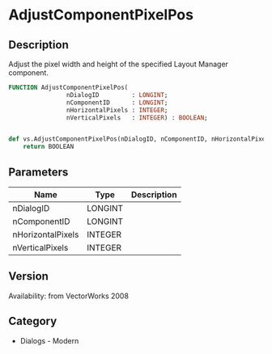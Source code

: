 # AdjustComponentPixelPos

## Description
Adjust the pixel width and height of the specified Layout Manager component.

```pascal
FUNCTION AdjustComponentPixelPos(
				nDialogID         : LONGINT;
				nComponentID      : LONGINT;
				nHorizontalPixels : INTEGER;
				nVerticalPixels   : INTEGER) : BOOLEAN;
```

```python

def vs.AdjustComponentPixelPos(nDialogID, nComponentID, nHorizontalPixels, nVerticalPixels):
    return BOOLEAN
```

## Parameters
|Name|Type|Description|
|---|---|---|
|nDialogID|LONGINT||
|nComponentID|LONGINT||
|nHorizontalPixels|INTEGER||
|nVerticalPixels|INTEGER||

## Version
Availability: from VectorWorks 2008
## Category
* Dialogs - Modern

